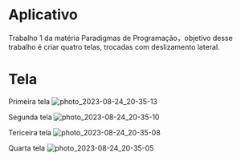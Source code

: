 # Aplicativo
Trabalho 1 da matéria Paradigmas de Programação，objetivo desse trabalho é criar quatro telas, trocadas com deslizamento lateral.

# Tela
Primeira tela
![photo_2023-08-24_20-35-13](https://github.com/Kevinzhn/Aplicativo4Telas/assets/57776791/6abcb809-36f1-404d-805b-dddfb7618233)

Segunda tela
![photo_2023-08-24_20-35-10](https://github.com/Kevinzhn/Aplicativo4Telas/assets/57776791/d21a3876-b5d5-477c-a9e8-1585fe0dc00b)

Tericeira tela
![photo_2023-08-24_20-35-08](https://github.com/Kevinzhn/Aplicativo4Telas/assets/57776791/33219d82-11e4-4997-ba70-fc9fbf97d198)

Quarta tela
![photo_2023-08-24_20-35-05](https://github.com/Kevinzhn/Aplicativo4Telas/assets/57776791/37a5cb01-ac34-42c8-9c1e-ba135c58afc8)
